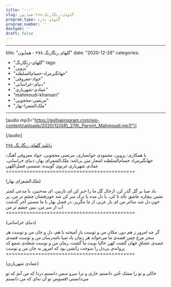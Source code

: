 ```yaml
---
title: '---'
slug: گلهای-رنگارنگ-۲۷۸-همایون
program_type: گلهای تازه
program_number: ''
dastgah: ''
draft: false
---
```


---
title: "گلهای رنگارنگ ۲۷۸ - همایون"
date: "2020-12-29"
categories: 
  - "گلهای-رنگارنگ"
tags: 
  - "پروین"
  - "جهانگیرمراد-حسام‌السلطنه"
  - "جواد-معروفی"
  - "دنیای-خراسانی"
  - "عمادی-شهریاری"
  - "mahmoudi-khansari"
  - "مرتضی-محجوبی"
  - "ملک‌الشعرا-بهار"
---

\[audio mp3="https://golhaprogram.com/wp-content/uploads/2020/12/GR\_278\_Parvin\_Mahmoudi.mp3"\]

\[/audio\]

[دانلود گلهای رنگارنگ ۲۷۸](https://golhaprogram.com/wp-content/uploads/2020/12/GR_278_Parvin_Mahmoudi.mp3)

با همکاری: پروین، محمودی خوانساری، مرتضی محجوبی، جواد معروفی آهنگ: جهانگیرمراد حسام‌السلطنه اشعار متن برنامه: ملک‌الشعرای بهار، دنیای خراسانی، عمادی شهریاری غزنوی گوینده: شمسی فضل‌اللهی ============================================

(ملک‌الشعرای بهار)

باد صبا بر گل گذر کن، ازحال گل ما را خبر کن ای نازنین، ای مه‌جبین، با مدعی کمتر نشین بیچاره عاشق ناله تا کی، یا دل مده یا ترک سر کن شد خون‌فشان چشم تر من، پر خون دل شد ساغر من ای یار عزیز، از ما مگریز، در فصل بهار با ما مستیز آخر گذشت آب از سر من، ببین چشم تر من ============================================

(دنیای خراسانی)

گر چه امروز ز هم دور، مکان من و توست باز آمیخته با هم، دل و جان من و توست هر سحر مرغ چمن قصه‌ی ما می‌خواند هر زمان باد صبا نامه‌رسان من و توست قصه‌ی غصه‌ی عشاقِ جهان گشت کهن حالیا نوبت ما گشت، زمان من و توست شعله‌ی شمع که پروانه‌ی بی‌دل را سوخت زآتشی بود که امروز به جان من و توست ============================================

(عمادی شهریاری)

خاکی و تو را مشک خُتن دانستم خاری و ترا سرو سمن دانستم دردا که من آنم که تو می‌دانستی افسوس تو آن نه‌ای که من دانستم
